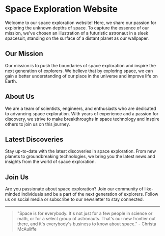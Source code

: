 <!--
Write me markdown content of website with wallpaper:

"An illustration of a futuristic astronaut in a sleek spacesuit, standing on the surface of a distant planet."

The header of the page should not be copy of the text but rather a real content of the website which is using this wallpaper.

- Feel free to use structure like headings, bullets, numbering, blockquotes, paragraphs, horizontal lines, etc.
- You can use formatting like bold or _italic_
- You can include UTF-8 emojis
- Links should be only #hash anchors (and you can refer to the document itself)
- Do not include images
-->

<!--font:Orbitron-->

# Space Exploration Website

Welcome to our space exploration website! Here, we share our passion for exploring the unknown depths of space. To capture the essence of our mission, we've chosen an illustration of a futuristic astronaut in a sleek spacesuit, standing on the surface of a distant planet as our wallpaper.

## Our Mission

Our mission is to push the boundaries of space exploration and inspire the next generation of explorers. We believe that by exploring space, we can gain a better understanding of our place in the universe and improve life on Earth.

## About Us

We are a team of scientists, engineers, and enthusiasts who are dedicated to advancing space exploration. With years of experience and a passion for discovery, we strive to make breakthroughs in space technology and inspire others to join us on this journey.

## Latest Discoveries

Stay up-to-date with the latest discoveries in space exploration. From new planets to groundbreaking technologies, we bring you the latest news and insights from the world of space exploration.

## Join Us

Are you passionate about space exploration? Join our community of like-minded individuals and be a part of the next generation of explorers. Follow us on social media or subscribe to our newsletter to stay connected.

---

> "Space is for everybody. It's not just for a few people in science or math, or for a select group of astronauts. That's our new frontier out there, and it's everybody's business to know about space." - Christa McAuliffe
